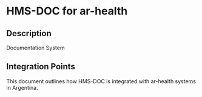 # HMS-DOC for ar-health

## Description

Documentation System

## Integration Points

This document outlines how HMS-DOC is integrated with ar-health systems in Argentina.
